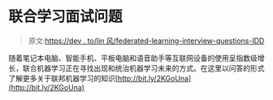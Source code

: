 # 联合学习面试问题

> 原文:[https://dev . to/lin 风/federated-learning-interview-questions-IDD](https://dev.to/windson/federated-learning-interview-questions-idd)

随着笔记本电脑、智能手机、平板电脑和语音助手等互联网设备的使用呈指数级增长，联合机器学习正在寻找出现和统治机器学习未来的方式。在这里以问答的形式了解更多关于联邦机器学习的知识[http://bit.ly/2KGoUna](http://bit.ly/2KGoUna)